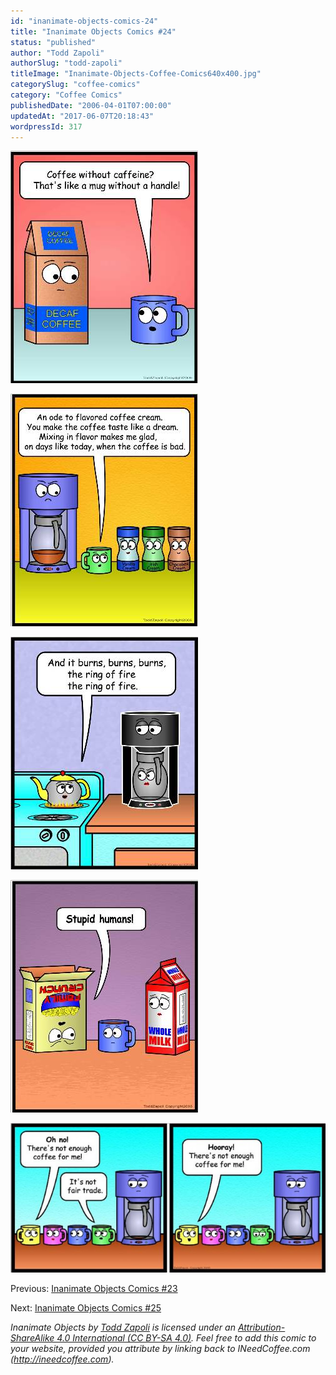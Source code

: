```yaml
---
id: "inanimate-objects-comics-24"
title: "Inanimate Objects Comics #24"
status: "published"
author: "Todd Zapoli"
authorSlug: "todd-zapoli"
titleImage: "Inanimate-Objects-Coffee-Comics640x400.jpg"
categorySlug: "coffee-comics"
category: "Coffee Comics"
publishedDate: "2006-04-01T07:00:00"
updatedAt: "2017-06-07T20:18:43"
wordpressId: 317
---
```


![without a handle](comic-mug-without-handle1.jpg)

![ode to flavored coffee](comic-ode-to-flavored-coffee.jpg)

![ring of fire](comic-ring-of-fire.jpg)

![stupid humans](comic-stupid-humans.jpg)

![fair trade](comic-fair-trade-650x308.jpg)

Previous: [Inanimate Objects Comics #23](/inanimate-objects-comics-23/)

Next: [Inanimate Objects Comics #25](/inanimate-objects-comics-25/)

_Inanimate Objects by [Todd Zapoli](/) is licensed under an [Attribution-ShareAlike 4.0 International (CC BY-SA 4.0)](https://creativecommons.org/licenses/by-sa/4.0/). Feel free to add this comic to your website, provided you attribute by linking back to INeedCoffee.com (http://ineedcoffee.com)._
